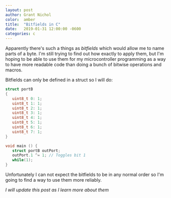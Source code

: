 ```yaml
---
layout: post
author: Grant Nichol
color:  amber
title:  "Bitfields in C"
date:   2019-01-31 12:00:00 -0600
categories: c
---
```


Apparently there's such a things as _bitfields_ which would allow me to name parts of a byte.
I'm still trying to find out how exactly to apply them, 
but I'm hoping to be able to use them for my microcontroller programming as a way to have more
readable code than doing a bunch of bitwise operations and macros. 

Bitfields can only be defined in a struct so I will do:
```c
struct portB
{
   uint8_t 0: 1;
   uint8_t 1: 1;
   uint8_t 2: 1;
   uint8_t 3: 1;
   uint8_t 4: 1;
   uint8_t 5: 1;
   uint8_t 6: 1;
   uint8_t 7: 1;
}

void main () {
   struct portB outPort;
   outPort.1 ^= 1; // Toggles bit 1
   while(1);
}
```
Unfortunately I can not expect the bitfields to be in any normal order so
I'm going to find a way to use them more reliably.

_I will update this post as I learn more about them_

